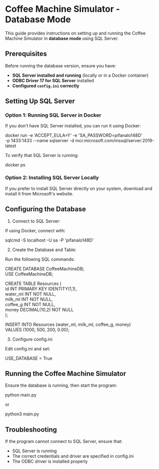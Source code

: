 # Coffee Machine Simulator - Database Mode  

This guide provides instructions on setting up and running the Coffee Machine Simulator in **database mode** using SQL Server.  

## Prerequisites  

Before running the database version, ensure you have:  

- **SQL Server installed and running** (locally or in a Docker container)  
- **ODBC Driver 17 for SQL Server** installed  
- **Configured `config.ini` correctly**  

## Setting Up SQL Server  

### **Option 1: Running SQL Server in Docker**  

If you don't have SQL Server installed, you can run it using Docker:  

docker run -e 'ACCEPT_EULA=Y' -e 'SA_PASSWORD=pifanalo148D' \
   -p 1433:1433 --name sqlserver -d mcr.microsoft.com/mssql/server:2019-latest  

To verify that SQL Server is running:

docker ps

### **Option 2: Installing SQL Server Locally**

If you prefer to install SQL Server directly on your system, download and install it from Microsoft's website.

## Configuring the Database

1. Connect to SQL Server:

If using Docker, connect with:

sqlcmd -S localhost -U sa -P 'pifanalo148D'  

2. Create the Database and Table:

Run the following SQL commands:

CREATE DATABASE CoffeeMachineDB;  
USE CoffeeMachineDB;  

CREATE TABLE Resources (  
    id INT PRIMARY KEY IDENTITY(1,1),  
    water_ml INT NOT NULL,  
    milk_ml INT NOT NULL,  
    coffee_g INT NOT NULL,  
    money DECIMAL(10,2) NOT NULL  
);  

INSERT INTO Resources (water_ml, milk_ml, coffee_g, money)  
VALUES (1000, 500, 200, 0.00);  

3. Configure config.ini

Edit config.ini and set:

USE_DATABASE = True  

## Running the Coffee Machine Simulator

Ensure the database is running, then start the program:

python main.py

or

python3 main.py

## Troubleshooting

If the program cannot connect to SQL Server, ensure that:

- SQL Server is running
- The correct credentials and driver are specified in config.ini
- The ODBC driver is installed properly
